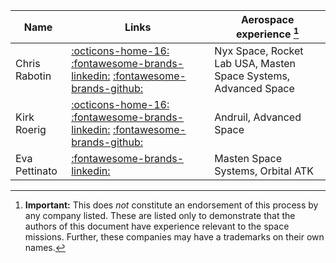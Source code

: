 <!-- Contributors: be sure to add your name and whichever links are relevant here. -->

| Name        | Links                          | Aerospace experience [^1] |
| ----------- | ------------------------------------ | -- |
| Chris Rabotin | [:octicons-home-16:](https://nyxspace.com) [:fontawesome-brands-linkedin:](https://www.linkedin.com/in/chrisrabotin/) [:fontawesome-brands-github:](https://github.com/ChristopherRabotin/) | Nyx Space, Rocket Lab USA, Masten Space Systems, Advanced Space |
| Kirk Roerig   | [:octicons-home-16:](http://www.kirkroerig.com) [:fontawesome-brands-linkedin:](https://www.linkedin.com/in/kirk-roerig-57786734/) [:fontawesome-brands-github:](https://github.com/mrpossoms/) | Andruil, Advanced Space |
| Eva Pettinato   | [:fontawesome-brands-linkedin:](https://www.linkedin.com/in/eva-pettinato-a5806010/) | Masten Space Systems, Orbital ATK |

[^1]: **Important:** This does _not_ constitute an endorsement of this process by any company listed. These are listed only to demonstrate that the authors of this document have experience relevant to the space missions. Further, these companies may have a trademarks on their own names.